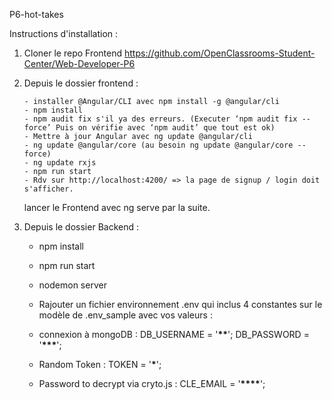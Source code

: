 P6-hot-takes

Instructions d'installation :

1.  Cloner le repo Frontend https://github.com/OpenClassrooms-Student-Center/Web-Developer-P6

2.  Depuis le dossier frontend :

        - installer @Angular/CLI avec npm install -g @angular/cli
        - npm install
        - npm audit fix s'il ya des erreurs. (Executer ‘npm audit fix --force’ Puis on vérifie avec ‘npm audit’ que tout est ok)
        - Mettre à jour Angular avec ng update @angular/cli
        - ng update @angular/core (au besoin ng update @angular/core --force)
        - ng update rxjs
        - npm run start
        - Rdv sur http://localhost:4200/ => la page de signup / login doit s'afficher.

    lancer le Frontend avec ng serve par la suite.

3.  Depuis le dossier Backend :

    - npm install
    - npm run start
    - nodemon server
    - Rajouter un fichier environnement .env qui inclus 4 constantes sur le modèle de .env_sample avec vos valeurs :

    - connexion à mongoDB :
      DB_USERNAME = '**\*\***';
      DB_PASSWORD = '**\*\*\***';

    - Random Token :
      TOKEN = '****\*****';

    - Password to decrypt via cryto.js :
      CLE_EMAIL = '****\*\*\*\*****';
